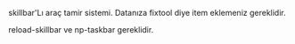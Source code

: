 
skillbar'Lı araç tamir sistemi. Datanıza fixtool diye item eklemeniz gereklidir.

reload-skillbar ve np-taskbar gereklidir.